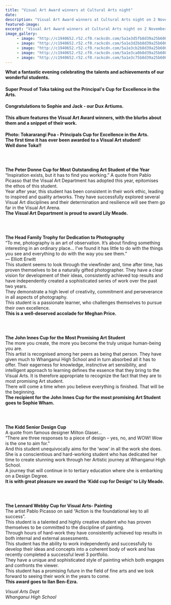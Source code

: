 ```yaml
---
title: "Visual Art Award winners at Cultural Arts night"
date: 
description: "Visual Art Award winners at Cultural Arts night on 2 November at the Opera House..."
featured-image: 
excerpt: "Visual Art Award winners at Cultural Arts night on 2 November at the Opera House."
image_gallery:
     - image: "http://c1940652.r52.cf0.rackcdn.com/5a1e3d5fb8d39a25b6000b22/Lily-Meade-most-outstanding-Art-student-of-the-year-photo-1.jpg"
     - image: "http://c1940652.r52.cf0.rackcdn.com/5a1e3d2bb8d39a25b6000b1e/Lily-Meade-most-outstanding-Art-student-of-the-year-photo-2.jpg"
     - image: "http://c1940652.r52.cf0.rackcdn.com/5a1e3cb2b8d39a25b6000b1c/Meghan-Price-photo.jpg"
     - image: "http://c1940652.r52.cf0.rackcdn.com/5a1e3ca0b8d39a25b6000b1a/Meghan-Price-photo-2.jpg"
     - image: "http://c1940652.r52.cf0.rackcdn.com/5a1e3c75b8d39a25b6000b18/Meghan-Price-photo-3.jpg"
---
```


<p><span><strong>What a fantastic evening celebrating the talents and achievements of our wonderful students.</strong><br /></span></p>
<h4><span>Super Proud of Toka taking out the Principal's Cup for Excellence in the Arts.<br /><strong></strong></span></h4>
<p><span><strong>Congratulations to Sophie and Jack - our Dux Artiums.</strong><br /></span></p>
<h4>This album features the Visual Art Award winners, with the blurbs about them and a snippet of their work.</h4>
<p><strong>Photo: Tokararangi Poa - Principals Cup for Excellence in the Arts.</strong><br /><strong>The first time it has ever been awarded to a Visual Art student!&nbsp;<br />Well done Toka!!</strong></p>
<p><span><br /></span></p>
<p><span><img src=http://c1940652.r52.cf0.rackcdn.com/5a1e3923b8d39a25b6000b02/Lily-Meade-most-outstanding-Art-student-of-the-year.jpg alt="" /></span></p>
<p><span><strong>The Peter Donne Cup for Most Outstanding Art Student of the Year</strong><br /><span>&ldquo;Inspiration exists, but it has to find you working.&rdquo; A quote from Pablo Picasso that the Visual Art Department has adopted this year, epitomises the ethos of this student.</span><br /><span>Year after year, this student has been consistent in their work ethic, leading to inspired and quality artworks. They have successfully explored several Visual Art disciplines and their determination and resilience will see them go far in the Visual Art Arena.</span><br /><strong>The Visual Art Department is proud to award Lily Meade.</strong></span></p>
<p><span><span><br /></span></span></p>
<p><span><img src=http://c1940652.r52.cf0.rackcdn.com/5a1e37acb8d39a25b6000b00/Meghan-Price-photography.jpg alt="" /></span></p>
<p><span><span><strong>The Head Family Trophy for Dedication to Photography</strong>&nbsp;</span><br /><span>&ldquo;To me, photography is an art of observation. It&rsquo;s about finding something interesting in an ordinary place&hellip; I&rsquo;ve found it has little to do with the things you see and everything to do with the way you see them.&rdquo;</span><br /><span>&mdash; Elliott Erwitt</span><br /><span>This student seems to look through the viewfinder and, time after time, has proven themselves to be a naturally gift</span><span class="text_exposed_show">ed photographer. They have a clear vision for development of their ideas, consistently achieved top results and have independently created a sophisticated series of work over the past two years.&nbsp;<br />They demonstrate a high level of creativity, commitment and perseverance in all aspects of photography.<br />This student is a passionate learner, who challenges themselves to pursue their own excellence.<br /><strong>This is a well-deserved accolade for Meghan Price.</strong></span></span></p>
<p><span><span class="text_exposed_show"><br /></span></span></p>
<p><span><span class="text_exposed_show"><img src=http://c1940652.r52.cf0.rackcdn.com/5a1e3994b8d39a25b6000b04/Sophie-Wham-most-promising-art-student.jpg alt="" /></span></span></p>
<p><span><strong>The John Innes Cup for the Most Promising Art Student</strong><br /><span>The more you create, the more you become the truly unique human-being you are.</span><br /><span>This artist is recognised among her peers as being that person. They have given much to Whanganui High School and in turn absorbed all it has to offer. Their eagerness for knowledge, instinctive art sensibility, and intelligent approach to learning defines the essen</span><span class="text_exposed_show">ce that they bring to the Visual Arts. It is therefore appropriate to recognize the fact that they are to most promising Art student.&nbsp;<br />There will come a time when you believe everything is finished. That will be the beginning.<br /><strong>The recipient for the John Innes Cup for the most promising Art Student goes to Sophie Wham.</strong></span></span></p>
<p><span><span class="text_exposed_show"><br /></span></span></p>
<p><span><img src=http://c1940652.r52.cf0.rackcdn.com/5a1e39d0b8d39a25b6000b06/Lily-Meade-senior-design-cup.jpg alt="" /></span></p>
<p><span><strong>The Kidd Senior Design Cup</strong><br /><span>A quote from famous designer Milton Glaser&hellip;</span><br /><span>&ldquo;There are three responses to a piece of design &ndash; yes, no, and WOW! Wow is the one to aim for.&rdquo;</span><br /><span>And this student unequivocally aims for the &lsquo;wow&rsquo; in all the work she does. She is a conscientious and hard-working student who has dedicated her time to create stunning work through her Artistic journey at Whanganui High School.&nbsp;</span><br /><span>A journey that will continue in to tertiary education where she is embarking on a Design Degree.</span><br /><strong>It is with great pleasure we award the &lsquo;Kidd cup for Design&rsquo; to Lily Meade.</strong></span></p>
<p><span><span><br /></span></span></p>
<p><span><img src=http://c1940652.r52.cf0.rackcdn.com/5a1e39fbb8d39a25b6000b08/Ilan-Ben-Ezra-painting.jpg alt="" /></span></p>
<p><span><strong>The Lennard Webby Cup for Visual Arts- Painting</strong><br /><span>The artist Pablo Picasso on said &ldquo;Action is the foundational key to all success&rdquo;.</span><br /><span>This student is a talented and highly creative student who has proven themselves to be committed to the discipline of painting.</span><br /><span>Through hours of hard-work they have consistently achieved top results in both internal and external assessments.</span><span class="text_exposed_show"><br />This student has the ability to work independently and successfully to develop their ideas and concepts into a coherent body of work and has recently completed a successful level 3 portfolio.<br />They have a unique and sophisticated style of painting which both engages and confronts the viewer.&nbsp;<br />This student has a promising future in the field of fine arts and we look forward to seeing their work in the years to come.<br /><strong>This award goes to Ilan Ben-Ezra.</strong></span></span></p>
<p><em>Visual Arts Dept<br />Whanganui High School</em></p>

